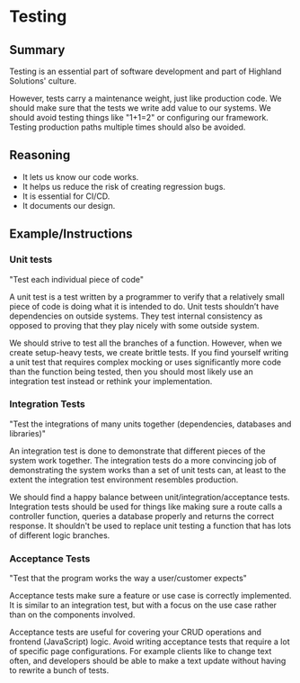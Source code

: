 # Testing
## Summary
Testing is an essential part of software development and part of Highland Solutions' culture.

However, tests carry a maintenance weight, just like production code. We should make sure that the tests we write add value to our systems. We should avoid testing things like "1+1=2" or configuring our framework. Testing production paths multiple times should also be avoided.


## Reasoning
* It lets us know our code works.
* It helps us reduce the risk of creating regression bugs.
* It is essential for CI/CD.
* It documents our design.


## Example/Instructions
### Unit tests
"Test each individual piece of code"

A unit test is a test written by a programmer to verify that a relatively small piece of code is doing what it is intended to do. Unit tests shouldn’t have dependencies on outside systems. They test internal consistency as opposed to proving that they play nicely with some outside system. 

We should strive to test all the branches of a function. However, when we create setup-heavy tests, we create brittle tests. If you find yourself writing a unit test that requires complex mocking or uses significantly more code than the function being tested, then you should most likely use an integration test instead or rethink your implementation.

### Integration Tests
"Test the integrations of many units together (dependencies, databases and libraries)"

An integration test is done to demonstrate that different pieces of the system work together. The integration tests do a more convincing job of demonstrating the system works than a set of unit tests can, at least to the extent the integration test environment resembles production.

We should find a happy balance between unit/integration/acceptance tests. Integration tests should be used for things like making sure a route calls a controller function, queries a database properly and returns the correct response. It shouldn't be used to replace unit testing a function that has lots of different logic branches.

### Acceptance Tests
"Test that the program works the way a user/customer expects"

Acceptance tests make sure a feature or use case is correctly implemented. It is similar to an integration test, but with a focus on the use case rather than on the components involved.

Acceptance tests are useful for covering your CRUD operations and frontend (JavaScript) logic. Avoid writing acceptance tests that require a lot of specific page configurations. For example clients like to change text often, and developers should be able to make a text update without having to rewrite a bunch of tests.
